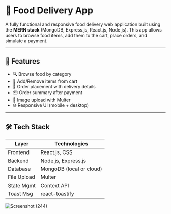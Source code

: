 # 🍕 Food Delivery App

A fully functional and responsive food delivery web application built using the **MERN stack** (MongoDB, Express.js, React.js, Node.js). This app allows users to browse food items, add them to the cart, place orders, and simulate a payment.

---

## 🚀 Features

- 🔍 Browse food by category
- 🛒 Add/Remove items from cart
- 🧾 Order placement with delivery details
- 📦 Order summary after payment
- 📸 Image upload with Multer
- 🌐 Responsive UI (mobile + desktop)

---

## 🛠️ Tech Stack

| Layer       | Technologies                        |
|-------------|-------------------------------------|
| Frontend    | React.js, CSS                       |
| Backend     | Node.js, Express.js                 |
| Database    | MongoDB (local or cloud)            |
| File Upload | Multer                              |
| State Mgmt  | Context API                         |
| Toast Msg   | react-toastify                      |



![Screenshot (244)](https://github.com/user-attachments/assets/a06d051a-a0fc-4973-a6cb-fc17ac6ebe8b)


